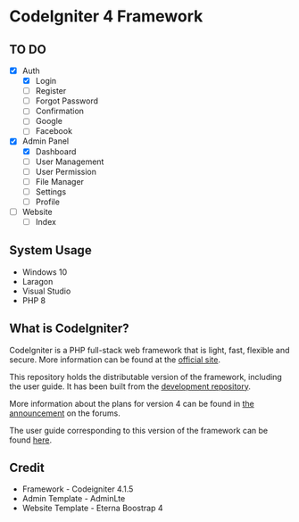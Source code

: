 # CodeIgniter 4 Framework

## TO DO
- [x] Auth
    - [x] Login
    - [ ] Register
    - [ ] Forgot Password
    - [ ] Confirmation
    - [ ] Google
    - [ ] Facebook
- [x] Admin Panel
    - [x] Dashboard
    - [ ] User Management
    - [ ] User Permission
    - [ ] File Manager
    - [ ] Settings
    - [ ] Profile
- [ ] Website
    - [ ] Index
    
## System Usage
- Windows 10 
- Laragon
- Visual Studio 
- PHP 8 


## What is CodeIgniter?

CodeIgniter is a PHP full-stack web framework that is light, fast, flexible and secure.
More information can be found at the [official site](http://codeigniter.com).

This repository holds the distributable version of the framework,
including the user guide. It has been built from the
[development repository](https://github.com/codeigniter4/CodeIgniter4).

More information about the plans for version 4 can be found in [the announcement](http://forum.codeigniter.com/thread-62615.html) on the forums.

The user guide corresponding to this version of the framework can be found
[here](https://codeigniter4.github.io/userguide/).

## Credit 
- Framework - Codeigniter 4.1.5
- Admin Template - AdminLte
- Website Template - Eterna Boostrap 4

